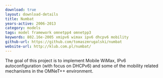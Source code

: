```yaml
---
download: true
layout: download-details
title: Numbat
years-active: 2006-2013
category: models
tags: model framework omnetpp4 omnetpp3
keywords: 802.16e-2005 xmipv6 wimax ipv6 dhcpv6 mobility
github-url: https://github.com/tomaszmrugalski/numbat
website-url: http://klub.com.pl/numbat/
---
```


The goal of this project is to implement Mobile WiMax, IPv6 autoconfiguration
(with focus on DHCPv6) and some of the mobility related mechanisms in the
OMNeT++ environment.
